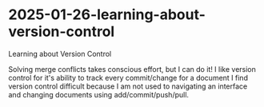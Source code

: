 # 2025-01-26-learning-about-version-control
Learning about Version Control

Solving merge conflicts takes conscious effort, but I can do it!
I like version control for it's ability to track every commit/change for a document
I find version control difficult because I am not used to navigating an interface and changing documents using add/commit/push/pull.